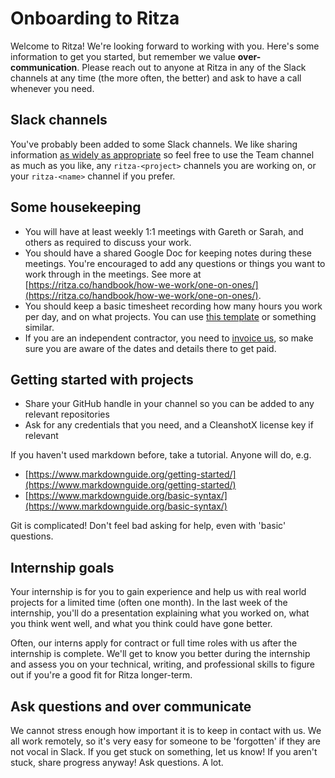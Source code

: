 # Onboarding to Ritza

Welcome to Ritza! We're looking forward to working with you. Here's some information to get you started, but remember we value **over-communication**. Please reach out to anyone at Ritza in any of the Slack channels at any time (the more often, the better) and ask to have a call whenever you need.

## Slack channels

You've probably been added to some Slack channels. We like sharing information [as widely as appropriate](https://ritza.co/handbook/how-we-work/communication-guidelines/#share-information-as-widely-as-might-be-relevant) so feel free to use the Team channel as much as you like, any `ritza-<project>` channels you are working on, or your `ritza-<name>` channel if you prefer.

## Some housekeeping

- You will have at least weekly 1:1 meetings with Gareth or Sarah, and others as required to discuss your work. 
- You should have a shared Google Doc for keeping notes during these meetings. You're encouraged to add any questions or things you want to work through in the meetings. See more at [https://ritza.co/handbook/how-we-work/one-on-ones/](https://ritza.co/handbook/how-we-work/one-on-ones/). 
- You should keep a basic timesheet recording how many hours you work per day, and on what projects. You can use [this template](https://docs.google.com/spreadsheets/d/1ScXlKUlj9Wz_bqUu4iuwpwqU8Xzzc8_qTQK_SZd1AWE/edit#gid=0) or something similar.
- If you are an independent contractor, you need to [invoice us](https://ritza.co/handbook/how-we-work/invoicing-guidelines/), so make sure you are aware of the dates and details there to get paid.

## Getting started with projects

- Share your GitHub handle in your channel so you can be added to any relevant repositories
- Ask for any credentials that you need, and a CleanshotX license key if relevant

If you haven't used markdown before, take a tutorial. Anyone will do, e.g. 

- [https://www.markdownguide.org/getting-started/](https://www.markdownguide.org/getting-started/)
- [https://www.markdownguide.org/basic-syntax/](https://www.markdownguide.org/basic-syntax/)

Git is complicated! Don't feel bad asking for help, even with 'basic' questions.

## Internship goals 

Your internship is for you to gain experience and help us with real world projects for a limited time (often one month). In the last week of the internship, you'll do a presentation explaining what you worked on, what you think went well, and what you think could have gone better.

Often, our interns apply for contract or full time roles with us after the internship is complete. We'll get to know you better during the internship and assess you on your technical, writing, and professional skills to figure out if you're a good fit for Ritza longer-term.

## Ask questions and over communicate 

We cannot stress enough how important it is to keep in contact with us. We all work remotely, so it's very easy for someone to be 'forgotten' if they are not vocal in Slack. If you get stuck on something, let us know! If you aren't stuck, share progress anyway! Ask questions. A lot.





